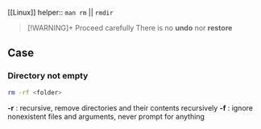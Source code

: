 [[Linux]]
helper:: `man rm` || `rmdir`

> [!WARNING]+ Proceed carefully
> There is no **undo** nor **restore**


## Case
### Directory not empty
```sh
rm -rf <folder>
```
**-r** : recursive, remove directories and their contents recursively
**-f** : ignore nonexistent files and arguments, never prompt for anything